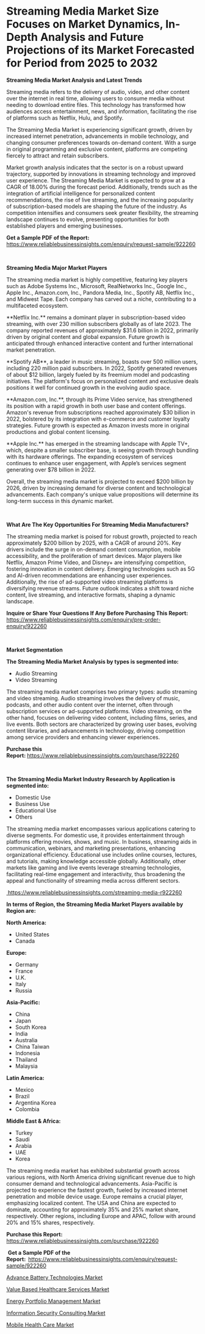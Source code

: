 <p><h1>Streaming Media Market Size Focuses on Market Dynamics, In-Depth Analysis and Future Projections of its Market Forecasted for Period from 2025 to 2032</h1></p><p><strong>Streaming Media Market Analysis and Latest Trends</strong></p>
<p><p>Streaming media refers to the delivery of audio, video, and other content over the internet in real time, allowing users to consume media without needing to download entire files. This technology has transformed how audiences access entertainment, news, and information, facilitating the rise of platforms such as Netflix, Hulu, and Spotify.</p><p>The Streaming Media Market is experiencing significant growth, driven by increased internet penetration, advancements in mobile technology, and changing consumer preferences towards on-demand content. With a surge in original programming and exclusive content, platforms are competing fiercely to attract and retain subscribers.</p><p>Market growth analysis indicates that the sector is on a robust upward trajectory, supported by innovations in streaming technology and improved user experience. The Streaming Media Market is expected to grow at a CAGR of 18.00% during the forecast period. Additionally, trends such as the integration of artificial intelligence for personalized content recommendations, the rise of live streaming, and the increasing popularity of subscription-based models are shaping the future of the industry. As competition intensifies and consumers seek greater flexibility, the streaming landscape continues to evolve, presenting opportunities for both established players and emerging businesses.</p></p>
<p><strong>Get a Sample PDF of the Report:&nbsp;</strong> <a href="https://www.reliablebusinessinsights.com/enquiry/request-sample/922260?utm_campaign=1117&utm_medium=2&utm_source=Github&utm_content=ia&utm_term=05032025&utm_id=streaming-media">https://www.reliablebusinessinsights.com/enquiry/request-sample/922260</a></p>
<p>&nbsp;</p>
<p><strong>Streaming Media Major Market Players</strong></p>
<p><p>The streaming media market is highly competitive, featuring key players such as Adobe Systems Inc., Microsoft, RealNetworks Inc., Google Inc., Apple Inc., Amazon.com, Inc., Pandora Media, Inc., Spotify AB, Netflix Inc., and Midwest Tape. Each company has carved out a niche, contributing to a multifaceted ecosystem.</p><p>**Netflix Inc.** remains a dominant player in subscription-based video streaming, with over 230 million subscribers globally as of late 2023. The company reported revenues of approximately $31.6 billion in 2022, primarily driven by original content and global expansion. Future growth is anticipated through enhanced interactive content and further international market penetration.</p><p>**Spotify AB**, a leader in music streaming, boasts over 500 million users, including 220 million paid subscribers. In 2022, Spotify generated revenues of about $12 billion, largely fueled by its freemium model and podcasting initiatives. The platform's focus on personalized content and exclusive deals positions it well for continued growth in the evolving audio space.</p><p>**Amazon.com, Inc.**, through its Prime Video service, has strengthened its position with a rapid growth in both user base and content offerings. Amazon's revenue from subscriptions reached approximately $30 billion in 2022, bolstered by its integration with e-commerce and customer loyalty strategies. Future growth is expected as Amazon invests more in original productions and global content licensing.</p><p>**Apple Inc.** has emerged in the streaming landscape with Apple TV+, which, despite a smaller subscriber base, is seeing growth through bundling with its hardware offerings. The expanding ecosystem of services continues to enhance user engagement, with Apple’s services segment generating over $78 billion in 2022.</p><p>Overall, the streaming media market is projected to exceed $200 billion by 2026, driven by increasing demand for diverse content and technological advancements. Each company's unique value propositions will determine its long-term success in this dynamic market.</p></p>
<p>&nbsp;</p>
<p><strong>What Are The Key Opportunities For Streaming Media Manufacturers?</strong></p>
<p><p>The streaming media market is poised for robust growth, projected to reach approximately $200 billion by 2025, with a CAGR of around 20%. Key drivers include the surge in on-demand content consumption, mobile accessibility, and the proliferation of smart devices. Major players like Netflix, Amazon Prime Video, and Disney+ are intensifying competition, fostering innovation in content delivery. Emerging technologies such as 5G and AI-driven recommendations are enhancing user experiences. Additionally, the rise of ad-supported video streaming platforms is diversifying revenue streams. Future outlook indicates a shift toward niche content, live streaming, and interactive formats, shaping a dynamic landscape.</p></p>
<p><strong>Inquire or Share Your Questions If Any Before Purchasing This Report:</strong> <a href="https://www.reliablebusinessinsights.com/enquiry/pre-order-enquiry/922260?utm_campaign=1117&utm_medium=2&utm_source=Github&utm_content=ia&utm_term=05032025&utm_id=streaming-media">https://www.reliablebusinessinsights.com/enquiry/pre-order-enquiry/922260</a></p>
<p>&nbsp;</p>
<p><strong>Market Segmentation</strong></p>
<p><strong>The Streaming Media Market Analysis by types is segmented into:</strong></p>
<p><ul><li>Audio Streaming</li><li>Video Streaming</li></ul></p>
<p><p>The streaming media market comprises two primary types: audio streaming and video streaming. Audio streaming involves the delivery of music, podcasts, and other audio content over the internet, often through subscription services or ad-supported platforms. Video streaming, on the other hand, focuses on delivering video content, including films, series, and live events. Both sectors are characterized by growing user bases, evolving content libraries, and advancements in technology, driving competition among service providers and enhancing viewer experiences.</p></p>
<p><strong>Purchase this Report:&nbsp;</strong><a href="https://www.reliablebusinessinsights.com/purchase/922260?utm_campaign=1117&utm_medium=2&utm_source=Github&utm_content=ia&utm_term=05032025&utm_id=streaming-media">https://www.reliablebusinessinsights.com/purchase/922260</a></p>
<p>&nbsp;</p>
<p><strong>The Streaming Media Market Industry Research by Application is segmented into:</strong></p>
<p><ul><li>Domestic Use</li><li>Business Use</li><li>Educational Use</li><li>Others</li></ul></p>
<p><p>The streaming media market encompasses various applications catering to diverse segments. For domestic use, it provides entertainment through platforms offering movies, shows, and music. In business, streaming aids in communication, webinars, and marketing presentations, enhancing organizational efficiency. Educational use includes online courses, lectures, and tutorials, making knowledge accessible globally. Additionally, other markets like gaming and live events leverage streaming technologies, facilitating real-time engagement and interactivity, thus broadening the appeal and functionality of streaming media across different sectors.</p></p>
<p><a href="https://www.reliablebusinessinsights.com/streaming-media-r922260?utm_campaign=1117&utm_medium=2&utm_source=Github&utm_content=ia&utm_term=05032025&utm_id=streaming-media">&nbsp;https://www.reliablebusinessinsights.com/streaming-media-r922260</a></p>
<p><strong>In terms of Region, the Streaming Media Market Players available by Region are:</strong></p>
<p>
    <p> <strong> North America: </strong>
        <ul>
            <li>United States</li>
            <li>Canada</li>
        </ul>
        </p> 
    <p> <strong> Europe: </strong>
        <ul>
            <li>Germany</li>
            <li>France</li>
            <li>U.K.</li>
            <li>Italy</li>
            <li>Russia</li>
        </ul>
        </p> 
    <p> <strong> Asia-Pacific: </strong>
        <ul>
            <li>China</li>
            <li>Japan</li>
            <li>South Korea</li>
            <li>India</li>
            <li>Australia</li>
            <li>China Taiwan</li>
            <li>Indonesia</li>
            <li>Thailand</li>
            <li>Malaysia</li>
        </ul>
        </p> 
    <p> <strong> Latin America: </strong>
        <ul>
            <li>Mexico</li>
            <li>Brazil</li>
            <li>Argentina Korea</li>
            <li>Colombia</li>
        </ul>
        </p> 
    <p> <strong> Middle East & Africa: </strong>
        <ul>
            <li>Turkey</li>
            <li>Saudi</li>
            <li>Arabia</li>
            <li>UAE</li>
            <li>Korea</li>
        </ul>
    </p>
    </p>
<p><p>The streaming media market has exhibited substantial growth across various regions, with North America driving significant revenue due to high consumer demand and technological advancements. Asia-Pacific is projected to experience the fastest growth, fueled by increased internet penetration and mobile device usage. Europe remains a crucial player, emphasizing localized content. The USA and China are expected to dominate, accounting for approximately 35% and 25% market share, respectively. Other regions, including Europe and APAC, follow with around 20% and 15% shares, respectively.</p></p>
<p><strong>Purchase this Report: </strong><a href="https://www.reliablebusinessinsights.com/purchase/922260?utm_campaign=1117&utm_medium=2&utm_source=Github&utm_content=ia&utm_term=05032025&utm_id=streaming-media">https://www.reliablebusinessinsights.com/purchase/922260</a></p>
<p>&nbsp;<strong>Get a Sample PDF of the Report:&nbsp;&nbsp;</strong><a href="https://www.reliablebusinessinsights.com/enquiry/request-sample/922260?utm_campaign=1117&utm_medium=2&utm_source=Github&utm_content=ia&utm_term=05032025&utm_id=streaming-media">https://www.reliablebusinessinsights.com/enquiry/request-sample/922260</a></p>
<p><strong></strong></p>
<p><p><a href="https://github.com/jullselai/Market-Research-Report-List-1/blob/main/advance-battery-technologies-market.md?utm_campaign=1117&utm_medium=2&utm_source=Github&utm_content=ia&utm_term=05032025&utm_id=streaming-media">Advance Battery Technologies Market</a></p><p><a href="https://github.com/luhleickov/Market-Research-Report-List-1/blob/main/value-based-healthcare-services-market.md?utm_campaign=1117&utm_medium=2&utm_source=Github&utm_content=ia&utm_term=05032025&utm_id=streaming-media">Value Based Healthcare Services Market</a></p><p><a href="https://github.com/dusektwinec3/Market-Research-Report-List-1/blob/main/energy-portfolio-management-market.md?utm_campaign=1117&utm_medium=2&utm_source=Github&utm_content=ia&utm_term=05032025&utm_id=streaming-media">Energy Portfolio Management Market</a></p><p><a href="https://github.com/elceryaneik/Market-Research-Report-List-1/blob/main/information-security-consulting-market.md?utm_campaign=1117&utm_medium=2&utm_source=Github&utm_content=ia&utm_term=05032025&utm_id=streaming-media">Information Security Consulting Market</a></p><p><a href="https://github.com/jaspartatin/Market-Research-Report-List-1/blob/main/mobile-health-care-market.md?utm_campaign=1117&utm_medium=2&utm_source=Github&utm_content=ia&utm_term=05032025&utm_id=streaming-media">Mobile Health Care Market</a></p></p>
